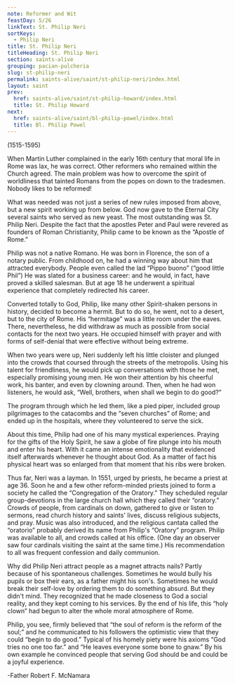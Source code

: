 ```yaml
---
note: Reformer and Wit
feastDay: 5/26
linkText: St. Philip Neri
sortKeys:
  - Philip Neri
title: St. Philip Neri
titleHeading: St. Philip Neri
section: saints-alive
grouping: pacian-pulcheria
slug: st-philip-neri
permalink: saints-alive/saint/st-philip-neri/index.html
layout: saint
prev:
  href: saints-alive/saint/st-philip-howard/index.html
  title: St. Philip Howard
next:
  href: saints-alive/saint/bl-philip-powel/index.html
  title: Bl. Philip Powel
---
```

(1515-1595)

When Martin Luther complained in the early 16th century that moral life in Rome was lax, he was correct. Other reformers who remained within the Church agreed. The main problem was how to overcome the spirit of worldliness that tainted Romans from the popes on down to the tradesmen. Nobody likes to be reformed!

What was needed was not just a series of new rules imposed from above, but a new spirit working up from below. God now gave to the Eternal City several saints who served as new yeast. The most outstanding was St. Philip Neri. Despite the fact that the apostles Peter and Paul were revered as founders of Roman Christianity, Philip came to be known as the “Apostle of Rome.”

Philip was not a native Romano. He was born in Florence, the son of a notary public. From childhood on, he had a winning way about him that attracted everybody. People even called the lad “Pippo buono” (“good little Phil”) He was slated for a business career: and he would, in fact, have proved a skilled salesman. But at age 18 he underwent a spiritual experience that completely redirected his career.

Converted totally to God, Philip, like many other Spirit-shaken persons in history, decided to become a hermit. But to do so, he went, not to a desert, but to the city of Rome. His “hermitage” was a little room under the eaves. There, nevertheless, he did withdraw as much as possible from social contacts for the next two years. He occupied himself with prayer and with forms of self-denial that were effective without being extreme.

When two years were up, Neri suddenly left his little cloister and plunged into the crowds that coursed through the streets of the metropolis. Using his talent for friendliness, he would pick up conversations with those he met, especially promising young men. He won their attention by his cheerful work, his banter, and even by clowning around. Then, when he had won listeners, he would ask, “Well, brothers, when shall we begin to do good?”

The program through which he led them, like a pied piper, included group pilgrimages to the catacombs and the “seven churches” of Rome; and ended up in the hospitals, where they volunteered to serve the sick.

About this time, Philip had one of his many mystical experiences. Praying for the gifts of the Holy Spirit, he saw a globe of fire plunge into his mouth and enter his heart. With it came an intense emotionality that evidenced itself afterwards whenever he thought about God. As a matter of fact his physical heart was so enlarged from that moment that his ribs were broken.

Thus far, Neri was a layman. In 1551, urged by priests, he became a priest at age 36. Soon he and a few other reform-minded priests joined to form a society he called the “Congregation of the Oratory.” They scheduled regular group-devotions in the large church hall which they called their “oratory.” Crowds of people, from cardinals on down, gathered to give or listen to sermons, read church history and saints' lives, discuss religious subjects, and pray. Music was also introduced, and the religious cantata called the “oratorio” probably derived its name from Philip's “Oratory” program. Philip was available to all, and crowds called at his office. (One day an observer saw four cardinals visiting the saint at the same time.) His recommendation to all was frequent confession and daily communion.

Why did Philip Neri attract people as a magnet attracts nails? Partly because of his spontaneous challenges. Sometimes he would bully his pupils or box their ears, as a father might his son's. Sometimes he would break their self-love by ordering them to do something absurd. But they didn't mind. They recognized that he made closeness to God a social reality, and they kept coming to his services. By the end of his life, this “holy clown” had begun to alter the whole moral atmosphere of Rome.

Philip, you see, firmly believed that “the soul of reform is the reform of the soul;” and he communicated to his followers the optimistic view that they could “begin to do good.” Typical of his homely piety were his axioms “God tries no one too far.” and “He leaves everyone some bone to gnaw.” By his own example he convinced people that serving God should be and could be a joyful experience.

\-Father Robert F. McNamara